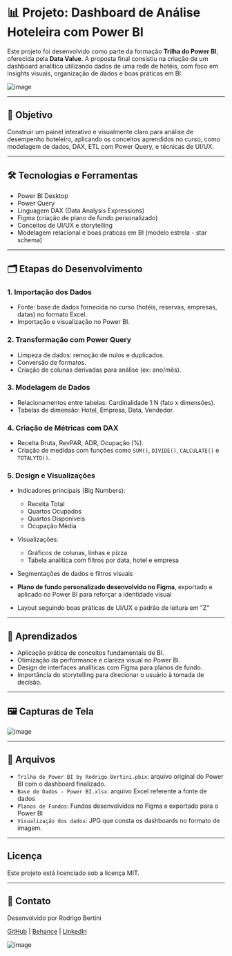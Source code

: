 # 📊 Projeto: Dashboard de Análise Hoteleira com Power BI

Este projeto foi desenvolvido como parte da formação **Trilha do Power BI**, oferecida pela **Data Value**. A proposta final consistiu na criação de um dashboard analítico utilizando dados de uma rede de hotéis, com foco em insights visuais, organização de dados e boas práticas em BI.

![image](https://github.com/user-attachments/assets/6dcdbe2c-3c3c-4c12-a138-f6fa1869b09b)

---

## 🧭 Objetivo

Construir um painel interativo e visualmente claro para análise de desempenho hoteleiro, aplicando os conceitos aprendidos no curso, como modelagem de dados, DAX, ETL com Power Query, e técnicas de UI/UX.

---

## 🛠️ Tecnologias e Ferramentas

- Power BI Desktop
- Power Query
- Linguagem DAX (Data Analysis Expressions)
- Figma (criação de plano de fundo personalizado)
- Conceitos de UI/UX e storytelling
- Modelagem relacional e boas práticas em BI (modelo estrela - star schema)

---

## 🗂️ Etapas do Desenvolvimento

### 1. **Importação dos Dados**
- Fonte: base de dados fornecida no curso (hotéis, reservas, empresas, datas) no formato Excel.
- Importação e visualização no Power BI.

### 2. **Transformação com Power Query**
- Limpeza de dados: remoção de nulos e duplicados.
- Conversão de formatos.
- Criação de colunas derivadas para análise (ex: ano/mês).

### 3. **Modelagem de Dados**
- Relacionamentos entre tabelas: Cardinalidade 1:N (fato x dimensões).
- Tabelas de dimensão: Hotel, Empresa, Data, Vendedor.

### 4. **Criação de Métricas com DAX**
- Receita Bruta, RevPAR, ADR, Ocupação (%).
- Criação de medidas com funções como `SUM()`, `DIVIDE()`, `CALCULATE()` e `TOTALYTD()`.

### 5. **Design e Visualizações**
- Indicadores principais (Big Numbers):
  - Receita Total
  - Quartos Ocupados
  - Quartos Disponíveis
  - Ocupação Média
  
- Visualizações:
  - Gráficos de colunas, linhas e pizza
  - Tabela analítica com filtros por data, hotel e empresa
    
- Segmentações de dados e filtros visuais

- **Plano de fundo personalizado desenvolvido no Figma**, exportado e aplicado no Power BI para reforçar a identidade visual
- Layout seguindo boas práticas de UI/UX e padrão de leitura em "Z"

---

## 📌 Aprendizados

- Aplicação prática de conceitos fundamentais de BI.
- Otimização da performance e clareza visual no Power BI.
- Design de interfaces analíticas com Figma para planos de fundo.
- Importância do storytelling para direcionar o usuário à tomada de decisão.

---

## 🖼️ Capturas de Tela

![image](https://github.com/user-attachments/assets/919fb896-2c55-4784-ac13-97cfa5dc256a)

---

## 📁 Arquivos

- `Trilha de Power BI by Rodrigo Bertini.pbix`: arquivo original do Power BI com o dashboard finalizado.
- `Base de Dados - Power BI.xlsx`: arquivo Excel referente a fonte de dados
- `Planos de Fundos`: Fundos desenvolvidos no Figma e exportado para o Power BI
- `Visualização dos dados`: JPG que consta os dashboards no formato de imagem.


---

## Licença

Este projeto está licenciado sob a licença MIT.

---

## 📩 Contato

Desenvolvido por Rodrigo Bertini


[GitHub](https://www.github.com/rodrigobertinii)  | [Behance](https://www.behance.net/rodrigogomesb1) | [LinkedIn](https://www.linkedin.com/in/rodrigogomesbertini/)

![image](https://github.com/user-attachments/assets/d272086d-49de-4b7a-87d4-19e1ef2696d4)

